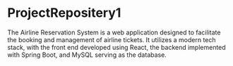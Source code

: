 # ProjectRepositery1
The Airline Reservation System is a web application designed to facilitate the booking and management of airline tickets. It utilizes a modern tech stack, with the front end developed using React, the backend implemented with Spring Boot, and MySQL serving as the database.
